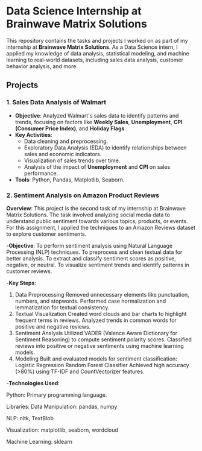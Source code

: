 # Data Science Internship at Brainwave Matrix Solutions

This repository contains the tasks and projects I worked on as part of my internship at **Brainwave Matrix Solutions**. As a Data Science intern, I applied my knowledge of data analysis, statistical modeling, and machine learning to real-world datasets, including sales data analysis, customer behavior analysis, and more.

## Projects

### 1. **Sales Data Analysis of Walmart**
   - **Objective**: Analyzed Walmart's sales data to identify patterns and trends, focusing on factors like **Weekly Sales**, **Unemployment**, **CPI (Consumer Price Index)**, and **Holiday Flags**.
   - **Key Activities**:
     - Data cleaning and preprocessing.
     - Exploratory Data Analysis (EDA) to identify relationships between sales and economic indicators.
     - Visualization of sales trends over time.
     - Analysis of the impact of **Unemployment** and **CPI** on sales performance.
   - **Tools**: Python, Pandas, Matplotlib, Seaborn.
### 2. Sentiment Analysis on Amazon Product Reviews
   **Overview**:
   This project is the second task of my internship at Brainwave Matrix Solutions. The task involved analyzing social media data to understand public sentiment towards various topics, products, or events. For this assignment, I applied the techniques to an Amazon Reviews dataset to explore customer sentiments.
   
   -**Objective**:
   To perform sentiment analysis using Natural Language Processing (NLP) techniques.
   To preprocess and clean textual data for better analysis.
   To extract and classify sentiment scores as positive, negative, or neutral.
   To visualize sentiment trends and identify patterns in customer reviews.
   
   -**Key Steps**:
   1. Data Preprocessing
   Removed unnecessary elements like punctuation, numbers, and stopwords.
   Performed case normalization and lemmatization for textual consistency.
   2. Textual Visualization
   Created word clouds and bar charts to highlight frequent terms in reviews.
   Analyzed trends in common words for positive and negative reviews.
   3. Sentiment Analysis
   Utilized VADER (Valence Aware Dictionary for Sentiment Reasoning) to compute sentiment polarity scores.
   Classified reviews into positive or negative sentiments using machine learning models.
   4. Modeling
   Built and evaluated models for sentiment classification:
   Logistic Regression
   Random Forest Classifier
   Achieved high accuracy (>80%) using TF-IDF and CountVectorizer features.


   -**Technologies Used**:

   Python: Primary programming language.
   
   Libraries: Data Manipulation: pandas, numpy
   
   NLP: nltk, TextBlob
   
   Visualization: matplotlib, seaborn, wordcloud
   
   Machine Learning: sklearn

